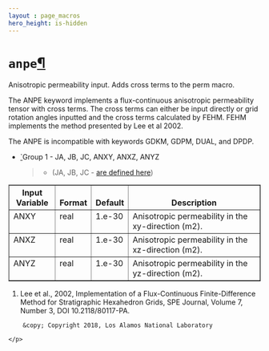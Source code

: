 ```yaml
---
layout : page_macros
hero_height: is-hidden
---
```


<h1><code class="docutils literal notranslate"><span class="pre">anpe</span></code><a class="headerlink" href="#anpe" title="Permalink to this headline">¶</a></h1>
<p>Anisotropic permeability input. Adds cross terms to the perm macro.</p>
<p>The ANPE keyword implements a flux-continuous anisotropic permeability tensor with cross terms. The cross terms can either be input directly or grid rotation angles inputted and the cross terms calculated by FEHM. FEHM implements the method presented by Lee et al 2002.</p>
<p>The ANPE is incompatible with keywords GDKM, GDPM, DUAL, and DPDP.</p>
<ul>
<li><p class="first"><a href="#id1"><span class="problematic" id="id2">`</span></a>Group 1 - JA, JB, JC, ANXY, ANXZ, ANYZ</p>
<blockquote>
<div><ul class="simple">
<li>(JA, JB, JC - <a class="reference external" href="Macro20058.html">are defined here</a>)</li>
</ul>
</div></blockquote>
</li>
</ul>
<table border="1" class="docutils">
<colgroup>
<col width="19%" />
<col width="9%" />
<col width="11%" />
<col width="61%" />
</colgroup>
<thead valign="bottom">
<tr class="row-odd"><th class="head">Input Variable</th>
<th class="head">Format</th>
<th class="head">Default</th>
<th class="head">Description</th>
</tr>
</thead>
<tbody valign="top">
<tr class="row-even"><td>ANXY</td>
<td>real</td>
<td>1.e-30</td>
<td>Anisotropic permeability in the xy-direction (m2).</td>
</tr>
<tr class="row-odd"><td>ANXZ</td>
<td>real</td>
<td>1.e-30</td>
<td>Anisotropic permeability in the xz-direction (m2).</td>
</tr>
<tr class="row-even"><td>ANYZ</td>
<td>real</td>
<td>1.e-30</td>
<td>Anisotropic permeability in the yz-direction (m2).</td>
</tr>
</tbody>
</table>
<ol class="arabic simple">
<li>Lee et al., 2002, Implementation of a Flux-Continuous Finite-Difference Method for Stratigraphic Hexahedron Grids, SPE Journal, Volume 7, Number 3, DOI 10.2118/80117-PA.</li>
</ol>
  <div role="contentinfo">
    <p>
        
        &copy; Copyright 2018, Los Alamos National Laboratory

    </p>
  </div>